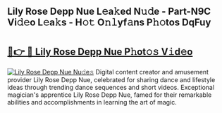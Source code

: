 ## Lily Rose Depp Nue L𝚎a𝚔ed N𝚞𝚍e - Part-N9C Vi𝚍𝚎o L𝚎a𝚔s - H𝚘𝚝 O𝚗𝚕yf𝚊ns P𝚑𝚘tos DqFuy

# <h2><a href="http://kf8bf5.oniu.top/?m=Lily+Rose+Depp+Nue">🔗👉 🔴 Lily Rose Depp Nue P𝚑ot𝚘𝚜 V𝚒d𝚎o</a></h2>

[![Lily Rose Depp Nue Nu𝚍e𝚜](https://i.imgur.com/0qMVB7G.gif)](http://kf8bf5.oniu.top/?m=Lily+Rose+Depp+Nue)
Digital content creator and amusement provider Lily Rose Depp Nue, celebrated for sharing dance and lifestyle ideas through trending dance sequences and short videos. Exceptional magician's apprentice Lily Rose Depp Nue, famed for their remarkable abilities and accomplishments in learning the art of magic.  
